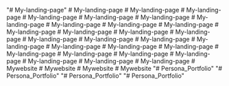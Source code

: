 "# My-landing-page" 
#   M y - l a n d i n g - p a g e  
 #   M y - l a n d i n g - p a g e  
 #   M y - l a n d i n g - p a g e  
 #   M y - l a n d i n g - p a g e  
 #   M y - l a n d i n g - p a g e  
 #   M y - l a n d i n g - p a g e  
 #   M y - l a n d i n g - p a g e  
 #   M y - l a n d i n g - p a g e  
 #   M y - l a n d i n g - p a g e  
 #   M y - l a n d i n g - p a g e  
 #   M y - l a n d i n g - p a g e  
 #   M y - l a n d i n g - p a g e  
 #   M y - l a n d i n g - p a g e  
 #   M y - l a n d i n g - p a g e  
 #   M y - l a n d i n g - p a g e  
 #   M y - l a n d i n g - p a g e  
 #   M y - l a n d i n g - p a g e  
 #   M y - l a n d i n g - p a g e  
 #   M y - l a n d i n g - p a g e  
 #   M y - l a n d i n g - p a g e  
 #   M y - l a n d i n g - p a g e  
 #   M y - l a n d i n g - p a g e  
 #   M y - l a n d i n g - p a g e  
 #   M y - l a n d i n g - p a g e  
 #   M y - l a n d i n g - p a g e  
 #   M y - l a n d i n g - p a g e  
 #   M y - l a n d i n g - p a g e  
 #   M y - l a n d i n g - p a g e  
 #   M y w e b s i t e  
 #   M y w e b s i t e  
 #   M y w e b s i t e  
 #   M y w e b s i t e  
 "# Persona_Portfolio" 
"# Persona_Portfolio" 
"# Persona_Portfolio" 
"# Persona_Portfolio" 
